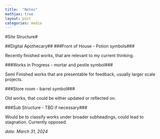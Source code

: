 ```yaml
---
title:  "Notes"
mathjax: true
layout: post
categories: media
---
```


#Site Structure#

##Digital Apothecary##
###Front of House - Potion symbols###

Recently finished works, that are relevant to my current thinking. 

###Works in Progress - mortar and pestle symbol###

Semi Finished works that are presentable for feedback, usually larger scale projects. 

###Store room - barrel symbol###

Old works, that could be either updated or reflected on. 

###Sub Structure - TBD if necessary###

Would be to classify works under broader subheadings, could lead to stagnation. Currently opposed. 

*date: March 31, 2024*




